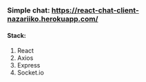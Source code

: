 ### Simple chat: https://react-chat-client-nazariiko.herokuapp.com/

#### Stack: 

1) React
2) Axios
3) Express
4) Socket.io
